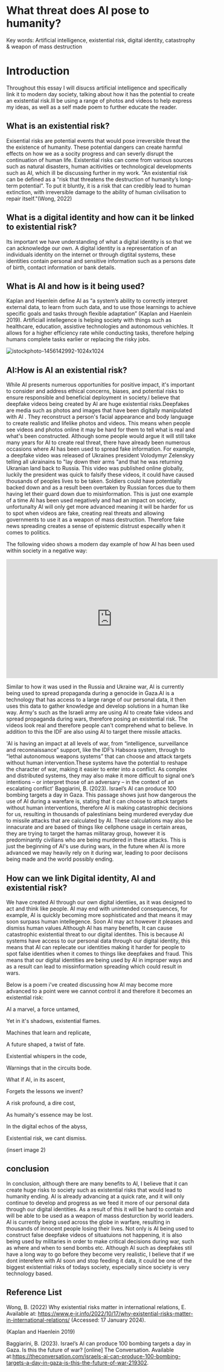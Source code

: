 # What threat does AI pose to humanity?

Key words: Artificial intelligence, existential risk, digital identity, catastrophy & weapon of mass destruction

# Introduction
Throughout this essay I will disucss artificial intelligence and specifically link it to modern day society, talking about how it has the potential to create an existential risk.Ill be using a range of photos and videos to help express my ideas, as well as a self made poem to further educate the reader.

## What is an existential risk?
Exisential risks are potential events that would pose irreversible threat the the existence of humanity. These potential dangers can create harmful effects on how we as a socity progress and can severly disrupt the continuation of human life. Existential risks can come from various sources such as natural disasters, human acitivities or technological developments such as AI, which ill be discussing further in my work.
"An existential risk can be defined as a “risk that threatens the destruction of humanity’s long-term potential”. To put it bluntly, it is a risk that can credibly lead to human extinction, with irreversible damage to the ability of human civilisation to repair itself."(Wong, 2022)


## What is a digital identity and how can it be linked to existential risk?
Its important we have understanding of what a digital identity is so that we can acknowledge our own. A digital identity is a representation of an individuals identity on the internet or through digtital systems, these identities contain personal and sensitive information such as a persons date of birth, contact information or bank details. 

## What is AI and how is it being used?
Kaplan and Haenlein define AI as “a system’s ability to correctly interpret external data, to learn from such data, and to use those learnings to achieve specific goals and tasks through flexible adaptation” (Kaplan and Haenlein 2019). Artificiall intellegence is helping society with things such as healthcare, education, assistive technologies and autonomous vehichles. It allows for a higher efficiency rate while conducting tasks, therefore helping humans complete tasks earlier or replacing the risky jobs.


![istockphoto-1456142992-1024x1024](https://github.com/khofstadter/CS220AU-DP/assets/149805618/361d4275-e98b-43d5-af4f-ec5ac3027751)


## AI:How is AI an existential risk?
While AI presents numerous opportunities for positive impact, it's important to consider and address ethical concerns, biases, and potential risks to ensure responsible and beneficial deployment in society.I believe that deepfake videos being created by AI are huge existential risks.Deepfakes are media such as photos and images that have been digitally manipulated with AI . They reconstruct a person's facial appearance and body language to create realistic and lifelike photos and videos. This means when people see videos and photos online it may be hard for them to tell what is real and what's been constructed. Although some people would argue it will still take many years for AI to create real threat, there have already been numerous occasions where AI has been used to spread fake information. For example, a deepfake video was released of Ukraines president Volodymyr Zelenskyy telling all ukrainains to "lay down their arms "and that he was returning Ukranian land back to Russia. This video was published online globally, luckily the president was quick to falsify these videos, it could have caused thousands of peoples lives to be taken. Soldiers could have potentially backed down and as a result been overtaken by Russian forces due to them having let their guard down due to misinformation. This is just one example of a time AI has been used negatively and had an impact on society, unfortunalty AI will only get more advanced meaning it will be harder for us to spot when videos are fake, creating real threats and allowing governments to use it as a weapon of mass destruction. Therefore fake news spreading creates a sense of epistemic distrust especailly when it comes to politics.


The following video shows a modern day example of how AI has been used within society in a negative way:
<iframe width="560" height="315" src="https://www.youtube.com/embed/rlP9NnLx-Bs?si=PDbuFEKjJ-odi4Pj" title="YouTube video player" frameborder="0" allow="accelerometer; autoplay; clipboard-write; encrypted-media; gyroscope; picture-in-picture; web-share" allowfullscreen></iframe>

Similar to how it was used in the Russia and  Ukraine war, AI is currently being used to spread propaganda during a genocide in Gaza.AI is a technology that has access to a large range of our personal data, it then uses this data to gather knowledge and develop solutions in a human like way. Army's such as the Israeli army are using AI to create fake videos and spread propaganda during wars, therefore posing an existential risk. The videos look real and therefore people can't comprehend what to believe. In addition to this the IDF are also using AI to target there missile attacks.
 
'AI is having an impact at all levels of war, from “intelligence, surveillance and reconnaissance” support, like the IDF’s Habsora system, through to “lethal autonomous weapons systems” that can choose and attack targets without human intervention.These systems have the potential to reshape the character of war, making it easier to enter into a conflict. As complex and distributed systems, they may also make it more difficult to signal one’s intentions – or interpret those of an adversary – in the context of an escalating conflict' Baggiarini, B. (2023). Israel’s AI can produce 100 bombing targets a day in Gaza.
 This passage shows just how dangerous the use of AI during a warefare is, stating that it can choose to attack targets without human interventions, therefore AI is making catastrophic decisions for us, resulting in thousands of palestinians being murdered everyday due to missile attacks that are calculated by AI. These calculations may also be innacurate and are based of things like cellphone usage in certain areas, they are trying to target the hamas militaray group, however it is predominantly civilians who are being murdered in these attacks. This is just the beginning of AI's use during wars, in the future when AI is more advanced we may heavily rely on it during war, leading to poor deciisons being made and the world possibly ending.



 
## How can we link Digital identity, AI and existential risk?
 We have created AI through our own digital identiies, as it was designed to act and think like people. AI may end with unintended consequences, for example, AI is quickly becoming more sophisticated and that means it may soon surpass human intellegence. Soon AI may act however it pleases and dismiss human values.Although AI has many benefits, It can cause catastrophic existential threat to our digital identites. This is because AI systems have access to our personal data through our digital identity, this means that AI can replecate our identities making it harder for people to spot false identities when it comes to things like deepfakes and fraud. This means that our digital identities are being used by AI in improper ways and as a result can lead to missinformation spreading which could result in wars.


 Below is a poem i've created discussing how AI may become more advanced to a point were we cannot control it and therefore it becomes an existential risk:

 AI a marvel, a force untamed, 
 
 Yet in it's shadows, existential flames.

 Machines that learn and replicate,
 
 A future shaped, a twist of fate.


 
 Existential whispers in the code,
 
 Warnings that in the circuits bode.

 What if AI, in its ascent, 
 
 Forgets the lessons we invent?
 
 A risk profound, a dire cost,
 
 As humaity's essence may be lost.

 

In the digital echos of the abyss,

Existential risk, we cant dismiss.
 

(insert image 2)



## conclusion
In conclusion, although there are many benefits to AI, I believe that it can create huge risks to society such as existential risks that would lead to humanity ending. AI is already advancing at a quick rate, and it will only continue to develop and progress as we feed it more of our personal data through our digital identities. As a result of this it will be hard to contain and will be able to be used as a weapon of masss desturction by world leaders. AI is currently being used across the globe in warfare, resulting in thousands of innocent people losing their lives. Not only is AI being used to construct false deepfake videos of situatuions not happening, it is also being used by militaries in order to make critical decisions during war, such as where and when to send bombs etc. Although AI such as deepfakes stil have a long way to go before they become very realistic, I believe that if we dont interefere with AI soon and stop feeding it data, it could be one of the biggest existential risks of todays society, especially since society is very technology based.


## Reference List
Wong, B. (2022) Why existential risks matter in international relations, E. Available at: https://www.e-ir.info/2022/10/17/why-existential-risks-matter-in-international-relations/ (Accessed: 17 January 2024). 

(Kaplan and Haenlein 2019)

Baggiarini, B. (2023). Israel’s AI can produce 100 bombing targets a day in Gaza. Is this the future of war? [online] The Conversation. Available at:https://theconversation.com/israels-ai-can-produce-100-bombing-targets-a-day-in-gaza-is-this-the-future-of-war-219302.



